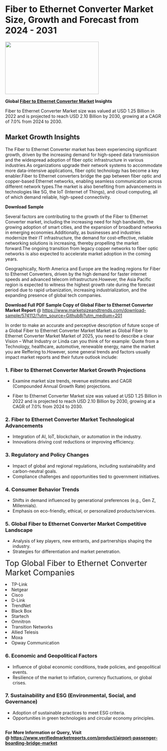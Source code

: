 <H1>Fiber to Ethernet Converter Market Size, Growth and Forecast from 2024 - 2031</H1><img class="aligncenter size-medium wp-image-584254" src="https://thirdeyenews.in/wp-content/uploads/2024/09/Global-Market-Research-300x168.jpeg" alt="" width="300" height="168" /><p><strong>Global&nbsp;<a href="https://www.marketsizeandtrends.com/download-sample/574112/?utm_source=Github8j?utm_medium=201">Fiber to Ethernet Converter Market</a> Insights</strong></p><p>Fiber to Ethernet Converter Market size was valued at USD 1.25 Billion in 2022 and is projected to reach USD 2.10 Billion by 2030, growing at a CAGR of 7.0% from 2024 to 2030.</p><p><h2>Market Growth Insights</h2> <p>The Fiber to Ethernet Converter market has been experiencing significant growth, driven by the increasing demand for high-speed data transmission and the widespread adoption of fiber optic infrastructure in various industries.As organizations upgrade their network systems to accommodate more data-intensive applications, fiber optic technology has become a key enabler.Fiber to Ethernet converters bridge the gap between fiber optic and copper-based Ethernet networks, enabling seamless communication across different network types.The market is also benefiting from advancements in technologies like 5G, the IoT (Internet of Things), and cloud computing, all of which demand reliable, high-speed connectivity.</p> <p><strong>Download Sample</strong></p> <p>Several factors are contributing to the growth of the Fiber to Ethernet Converter market, including the increasing need for high bandwidth, the growing adoption of smart cities, and the expansion of broadband networks in emerging economies.Additionally, as businesses and industries modernize their IT infrastructure, the demand for cost-effective, reliable networking solutions is increasing, thereby propelling the market forward.The ongoing transition from legacy copper networks to fiber optic networks is also expected to accelerate market adoption in the coming years.</p> <p>Geographically, North America and Europe are the leading regions for Fiber to Ethernet Converters, driven by the high demand for faster internet speeds and advanced telecom infrastructure.However, the Asia Pacific region is expected to witness the highest growth rate during the forecast period due to rapid urbanization, increasing industrialization, and the expanding presence of global tech companies.</p> <p><span class=""><strong>Download Full PDF Sample Copy of Global Fiber to Ethernet Converter Market Report</strong> @ <a href="https://www.marketsizeandtrends.com/download-sample/574112/?utm_source=Github8j?utm_medium=201" target="_blank">https://www.marketsizeandtrends.com/download-sample/574112/?utm_source=Github8j?utm_medium=201</a></span></p><p>In order to make an accurate and perceptive description of future scope of a Global&nbsp;Fiber to Ethernet Converter Market Market as Global&nbsp;Fiber to Ethernet Converter Market Market of 2025, you need to describe a clear Vision &ndash; What Industry or Linda can you think of for example: Quote from a Technology, healthcare, automotive, renewable energy, name the market you are Reffering to.However, some general trends and factors usually impact market reports and their future outlook include:</p><h3>1.&nbsp;<strong>Fiber to Ethernet Converter Market Growth Projections</strong></h3><ul><li>Examine market size trends, revenue estimates and CAGR (Compounded Annual Growth Rate) projections.</li><li><p>Fiber to Ethernet Converter Market size was valued at USD 1.25 Billion in 2022 and is projected to reach USD 2.10 Billion by 2030, growing at a CAGR of 7.0% from 2024 to 2030.</p></li></ul><h3>2.&nbsp;<strong>Fiber to Ethernet Converter Market Technological Advancements</strong></h3><ul><li>Integration of AI, IoT, blockchain, or automation in the industry.</li><li>Innovations driving cost reductions or improving efficiency.</li></ul><h3>3.&nbsp;<strong>Regulatory and Policy Changes</strong></h3><ul><li>Impact of global and regional regulations, including sustainability and carbon-neutral goals.</li><li>Compliance challenges and opportunities tied to government initiatives.</li></ul><h3>4.&nbsp;<strong>Consumer Behavior Trends</strong></h3><ul><li>Shifts in demand influenced by generational preferences (e.g., Gen Z, Millennials).</li><li>Emphasis on eco-friendly, ethical, or personalized products/services.</li></ul><h3>5.&nbsp;<strong>Global Fiber to Ethernet Converter Market Competitive Landscape</strong></h3><ul><li>Analysis of key players, new entrants, and partnerships shaping the industry.</li><li>Strategies for differentiation and market penetration.</li></ul><p data-pm-slice="1 1 []"><span style="color: inherit; font-family: inherit; font-size: 25px;">Top Global Fiber to Ethernet Converter Market Companies</span></p><div class="" data-test-id=""><p><li>TP-Link</li><li> Netgear</li><li> Cisco</li><li> D-Link</li><li> TrendNet</li><li> Black Box</li><li> Startech</li><li> Omnitron</li><li> Transition Networks</li><li> Allied Telesis</li><li> Moxa</li><li> Opway Communication</li></p></div><h3>6.&nbsp;<strong>Economic and Geopolitical Factors</strong></h3><ul><li>Influence of global economic conditions, trade policies, and geopolitical events.</li><li>Resilience of the market to inflation, currency fluctuations, or global crises.</li></ul><h3>7.&nbsp;<strong>Sustainability and ESG (Environmental, Social, and Governance)</strong></h3><ul><li>Adoption of sustainable practices to meet ESG criteria.</li><li>Opportunities in green technologies and circular economy principles.</li></ul><h2><strong style="font-size: 14px;">For More Information or Query, Visit @&nbsp;</strong><a style="background-color: #ffffff; font-size: 14px;" href="https://www.marketsizeandtrends.com/report/fiber-to-ethernet-converter-market/" target="_blank">https://www.verifiedmarketreports.com/product/airport-passenger-boarding-bridge-market</a></h2>